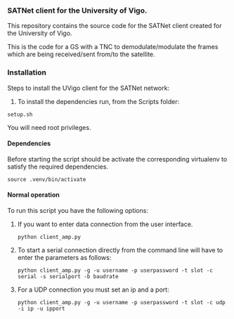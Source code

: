 

### SATNet client for the University of Vigo.


This repository contains the source code for  the SATNet client created 
for the University of Vigo.

This is the code for a GS with a TNC to demodulate/modulate the frames 
which are being received/sent from/to the satellite.

### Installation

Steps to install the UVigo client for the SATNet network:

1. To install the dependencies run, from the Scripts folder:

`setup.sh`

You will need root privileges.

#### Dependencies

Before starting the script should be activate the corresponding virtualenv to satisfy the required dependencies.

    source .venv/bin/activate

#### Normal operation

To run this script you have the following options:

1. If you want to enter data connection from the user interface.

    `python client_amp.py`

2. To start a serial connection directly from the command line will have to enter 
the parameters as follows:

    `python client_amp.py -g -u username -p userpassword -t slot -c serial -s serialport -b baudrate`
    
3. For a UDP connection you must set an ip and a port: 

    `python client_amp.py -g -u username -p userpassword -t slot -c udp -i ip -u ipport`
